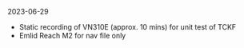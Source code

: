 2023-06-29

* Static recording of VN310E (approx. 10 mins) for unit test of TCKF
* Emlid Reach M2 for nav file only
